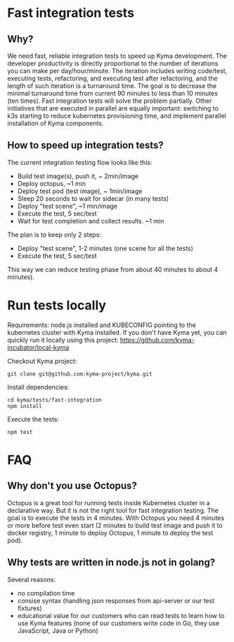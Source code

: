 # Fast integration tests

## Why?
We need fast, reliable integration tests to speed up Kyma development. The developer productivity is directly proportional to the number of iterations you can make per day/hour/minute. The iteration includes writing code/test, executing tests, refactoring, and executing test after refactoring, and the length of such iteration is a turnaround time. The goal is to decrease the minimal turnaround time from current 90 minutes to less than 10 minutes (ten times). Fast integration tests will solve the problem partially. Other initiatives that are executed in parallel are equally important: switching to k3s starting to reduce kubernetes provisioning time, and implement parallel installation of Kyma components.

## How to speed up integration tests?

The current integration testing flow looks like this:
- Build test image(s), push it, ~ 2min/image
- Deploy octopus, ~1 min
- Deploy test pod (test image), ~ 1min/image
- Sleep 20 seconds to wait for sidecar (in many tests)
- Deploy "test scene", ~1 min/image
- Execute the test, 5 sec/test
- Wait for test completion and collect results. ~1 min

The plan is to keep only 2 steps:
- Deploy "test scene", 1-2 minutes (one scene for all the tests)
- Execute the test, 5 sec/test

This way we can reduce testing phase from about 40 minutes to about 4 minutes). 

# Run tests locally

Requirements: node.js installed and KUBECONFIG pointing to the kubernetes cluster with Kyma installed. If you don't have Kyma yet, you can quickly run it locally using this project: https://github.com/kyma-incubator/local-kyma

Checkout Kyma project:
```
git clone git@github.com:kyma-project/kyma.git
```

Install dependencies:
```
cd kyma/tests/fast-integration
npm install
```

Execute the tests:
```
npm test
```


# FAQ

## Why don't you use Octopus?
Octopus is a great tool for running tests inside Kubernetes cluster in a declarative way. But it is not the right tool for fast integration testing. The goal is to execute the tests in 4 minutes. With Octopus you need 4 minutes or more before test even start (2 minutes to build test image and push it to docker registry, 1 minute to deploy Octopus, 1 minute to deploy the test pod). 

## Why tests are written in node.js not in golang?

Several reasons:
- no compilation time 
- consise syntax (handling json responses from api-server or our test fixtures)
- educational value for our customers who can read tests to learn how to use Kyma features (none of our customers write code in Go, they use JavaScript, Java or Python)
